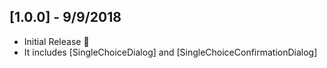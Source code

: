 ## [1.0.0] - 9/9/2018

* Initial Release :tada:
* It includes [SingleChoiceDialog] and [SingleChoiceConfirmationDialog]
